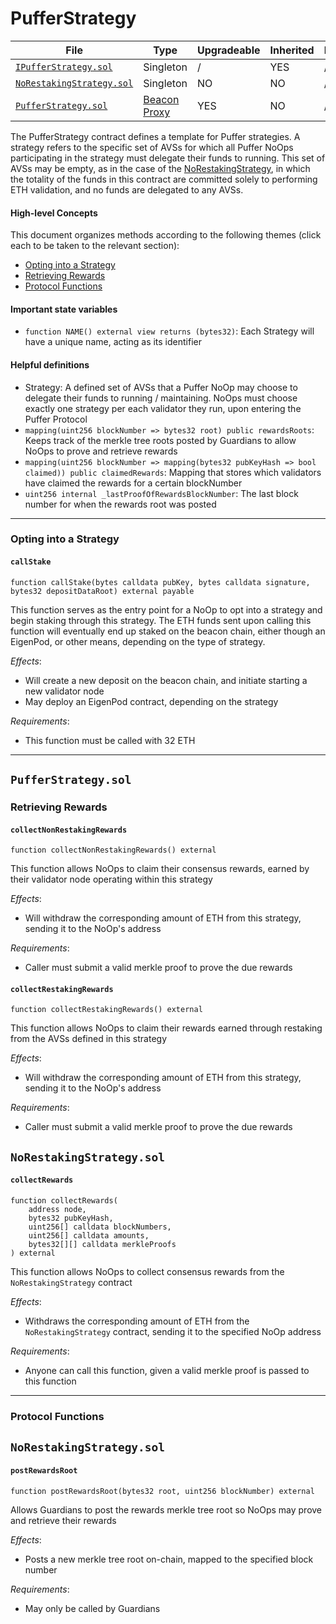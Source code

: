 # PufferStrategy

| File | Type | Upgradeable | Inherited | Deployed |
| -------- | -------- | -------- | -------- | -------- |
| [`IPufferStrategy.sol`](../src/interface/IPufferStrategy.sol) | Singleton | / | YES | / |
| [`NoRestakingStrategy.sol`](../src/NoRestakingStrategy.sol) | Singleton | NO | NO | / |
| [`PufferStrategy.sol`](../src/PufferStrategy.sol) | [Beacon Proxy](https://docs.openzeppelin.com/contracts/5.x/api/proxy#BeaconProxy) | YES | NO | / |

The PufferStrategy contract defines a template for Puffer strategies. A strategy refers to the specific set of AVSs for which all Puffer NoOps participating in the strategy must delegate their funds to running. This set of AVSs may be empty, as in the case of the [NoRestakingStrategy](../src/NoRestakingStrategy.sol), in which the totality of the funds in this contract are committed solely to performing ETH validation, and no funds are delegated to any AVSs.

#### High-level Concepts

This document organizes methods according to the following themes (click each to be taken to the relevant section):
* [Opting into a Strategy](#opting-into-a-strategy)
* [Retrieving Rewards](#retrieving-rewards)
* [Protocol Functions](#protocol-functions)

#### Important state variables

* `function NAME() external view returns (bytes32)`: Each Strategy will have a unique name, acting as its identifier

#### Helpful definitions

* Strategy: A defined set of AVSs that a Puffer NoOp may choose to delegate their funds to running / maintaining. NoOps must choose exactly one strategy per each validator they run, upon entering the Puffer Protocol
* `mapping(uint256 blockNumber => bytes32 root) public rewardsRoots`: Keeps track of the merkle tree roots posted by Guardians to allow NoOps to prove and retrieve rewards
* `mapping(uint256 blockNumber => mapping(bytes32 pubKeyHash => bool claimed)) public claimedRewards`: Mapping that stores which validators have claimed the rewards for a certain blockNumber
* `uint256 internal _lastProofOfRewardsBlockNumber`: The last block number for when the rewards root was posted

---

### Opting into a Strategy

#### `callStake`

```solidity
function callStake(bytes calldata pubKey, bytes calldata signature, bytes32 depositDataRoot) external payable
```

This function serves as the entry point for a NoOp to opt into a strategy and begin staking through this strategy. The ETH funds sent upon calling this function will eventually end up staked on the beacon chain, either though an EigenPod, or other means, depending on the type of strategy.

*Effects*:
* Will create a new deposit on the beacon chain, and initiate starting a new validator node
* May deploy an EigenPod contract, depending on the strategy

*Requirements*:
* This function must be called with 32 ETH

---

## `PufferStrategy.sol`

### Retrieving Rewards

#### `collectNonRestakingRewards`

```solidity
function collectNonRestakingRewards() external
```

This function allows NoOps to claim their consensus rewards, earned by their validator node operating within this strategy

*Effects*:
* Will withdraw the corresponding amount of ETH from this strategy, sending it to the NoOp's address

*Requirements*:
* Caller must submit a valid merkle proof to prove the due rewards

#### `collectRestakingRewards`

```solidity
function collectRestakingRewards() external
```

This function allows NoOps to claim their rewards earned through restaking from the AVSs defined in this strategy

*Effects*:
* Will withdraw the corresponding amount of ETH from this strategy, sending it to the NoOp's address

*Requirements*:
* Caller must submit a valid merkle proof to prove the due rewards

## `NoRestakingStrategy.sol`

#### `collectRewards`

```solidity
function collectRewards(
    address node,
    bytes32 pubKeyHash,
    uint256[] calldata blockNumbers,
    uint256[] calldata amounts,
    bytes32[][] calldata merkleProofs
) external
```

This function allows NoOps to collect consensus rewards from the `NoRestakingStrategy` contract

*Effects*:
* Withdraws the corresponding amount of ETH from the `NoRestakingStrategy` contract, sending it to the specified NoOp address

*Requirements*:
* Anyone can call this function, given a valid merkle proof is passed to this function

---

### Protocol Functions

## `NoRestakingStrategy.sol`

#### `postRewardsRoot`

```solidity
function postRewardsRoot(bytes32 root, uint256 blockNumber) external
```

Allows Guardians to post the rewards merkle tree root so NoOps may prove and retrieve their rewards

*Effects*:
* Posts a new merkle tree root on-chain, mapped to the specified block number

*Requirements*:
* May only be called by Guardians
